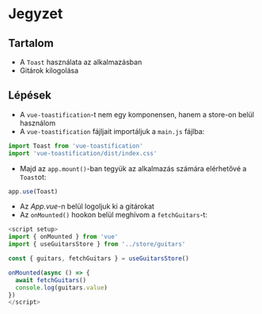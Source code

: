 # Jegyzet

## Tartalom

- A `Toast` használata az alkalmazásban
- Gitárok kilogolása

## Lépések

- A `vue-toastification`-t nem egy komponensen, hanem a store-on belül használom
- A `vue-toastification` fájljait importáljuk a `main.js` fájlba:

```js
import Toast from 'vue-toastification'
import 'vue-toastification/dist/index.css'
```

- Majd az `app.mount()`-ban tegyük az alkalmazás számára elérhetővé a `Toast`ot:

```js
app.use(Toast)
```

- Az _App.vue_-n belül logoljuk ki a gitárokat
- Az `onMounted()` hookon belül meghívom a `fetchGuitars`-t:

```js
<script setup>
import { onMounted } from 'vue'
import { useGuitarsStore } from '../store/guitars'

const { guitars, fetchGuitars } = useGuitarsStore()

onMounted(async () => {
  await fetchGuitars()
  console.log(guitars.value)
})
</script>
```
